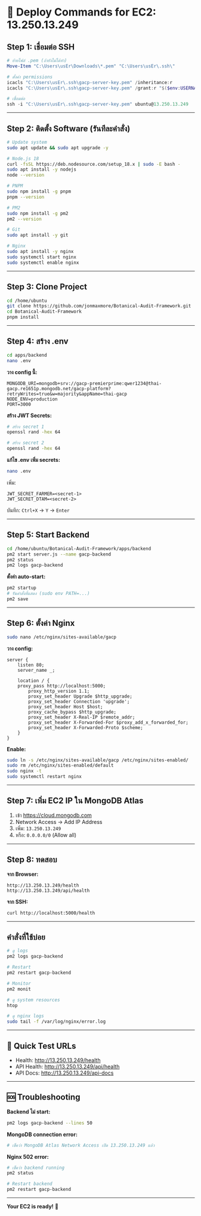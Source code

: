 # 🚀 Deploy Commands for EC2: 13.250.13.249

## Step 1: เชื่อมต่อ SSH

```powershell
# ย้ายไฟล์ .pem (ถ้ายังไม่ได้ทำ)
Move-Item "C:\Users\usEr\Downloads\*.pem" "C:\Users\usEr\.ssh\"

# ตั้งค่า permissions
icacls "C:\Users\usEr\.ssh\gacp-server-key.pem" /inheritance:r
icacls "C:\Users\usEr\.ssh\gacp-server-key.pem" /grant:r "$($env:USERNAME):(R)"

# เชื่อมต่อ
ssh -i "C:\Users\usEr\.ssh\gacp-server-key.pem" ubuntu@13.250.13.249
```

---

## Step 2: ติดตั้ง Software (รันทีละคำสั่ง)

```bash
# Update system
sudo apt update && sudo apt upgrade -y

# Node.js 18
curl -fsSL https://deb.nodesource.com/setup_18.x | sudo -E bash -
sudo apt install -y nodejs
node --version

# PNPM
sudo npm install -g pnpm
pnpm --version

# PM2
sudo npm install -g pm2
pm2 --version

# Git
sudo apt install -y git

# Nginx
sudo apt install -y nginx
sudo systemctl start nginx
sudo systemctl enable nginx
```

---

## Step 3: Clone Project

```bash
cd /home/ubuntu
git clone https://github.com/jonmaxmore/Botanical-Audit-Framework.git
cd Botanical-Audit-Framework
pnpm install
```

---

## Step 4: สร้าง .env

```bash
cd apps/backend
nano .env
```

**วาง config นี้:**
```env
MONGODB_URI=mongodb+srv://gacp-premierprime:qwer1234@thai-gacp.re1651p.mongodb.net/gacp-platform?retryWrites=true&w=majority&appName=thai-gacp
NODE_ENV=production
PORT=3000
```

**สร้าง JWT Secrets:**
```bash
# สร้าง secret 1
openssl rand -hex 64

# สร้าง secret 2
openssl rand -hex 64
```

**แก้ไข .env เพิ่ม secrets:**
```bash
nano .env
```

เพิ่ม:
```env
JWT_SECRET_FARMER=<secret-1>
JWT_SECRET_DTAM=<secret-2>
```

บันทึก: `Ctrl+X` → `Y` → `Enter`

---

## Step 5: Start Backend

```bash
cd /home/ubuntu/Botanical-Audit-Framework/apps/backend
pm2 start server.js --name gacp-backend
pm2 status
pm2 logs gacp-backend
```

**ตั้งค่า auto-start:**
```bash
pm2 startup
# รันคำสั่งที่แสดง (sudo env PATH=...)
pm2 save
```

---

## Step 6: ตั้งค่า Nginx

```bash
sudo nano /etc/nginx/sites-available/gacp
```

**วาง config:**
```nginx
server {
    listen 80;
    server_name _;

    location / {
    proxy_pass http://localhost:5000;
        proxy_http_version 1.1;
        proxy_set_header Upgrade $http_upgrade;
        proxy_set_header Connection 'upgrade';
        proxy_set_header Host $host;
        proxy_cache_bypass $http_upgrade;
        proxy_set_header X-Real-IP $remote_addr;
        proxy_set_header X-Forwarded-For $proxy_add_x_forwarded_for;
        proxy_set_header X-Forwarded-Proto $scheme;
    }
}
```

**Enable:**
```bash
sudo ln -s /etc/nginx/sites-available/gacp /etc/nginx/sites-enabled/
sudo rm /etc/nginx/sites-enabled/default
sudo nginx -t
sudo systemctl restart nginx
```

---

## Step 7: เพิ่ม EC2 IP ใน MongoDB Atlas

1. เข้า https://cloud.mongodb.com
2. Network Access → Add IP Address
3. เพิ่ม: `13.250.13.249`
4. หรือ: `0.0.0.0/0` (Allow all)

---

## Step 8: ทดสอบ

**จาก Browser:**
```
http://13.250.13.249/health
http://13.250.13.249/api/health
```

**จาก SSH:**
```bash
curl http://localhost:5000/health
```

---

## คำสั่งที่ใช้บ่อย

```bash
# ดู logs
pm2 logs gacp-backend

# Restart
pm2 restart gacp-backend

# Monitor
pm2 monit

# ดู system resources
htop

# ดู nginx logs
sudo tail -f /var/log/nginx/error.log
```

---

## 🎯 Quick Test URLs

- Health: http://13.250.13.249/health
- API Health: http://13.250.13.249/api/health
- API Docs: http://13.250.13.249/api-docs

---

## 🆘 Troubleshooting

**Backend ไม่ start:**
```bash
pm2 logs gacp-backend --lines 50
```

**MongoDB connection error:**
```bash
# เช็คว่า MongoDB Atlas Network Access เปิด 13.250.13.249 แล้ว
```

**Nginx 502 error:**
```bash
# เช็คว่า backend running
pm2 status

# Restart backend
pm2 restart gacp-backend
```

---

**Your EC2 is ready!** 🚀
